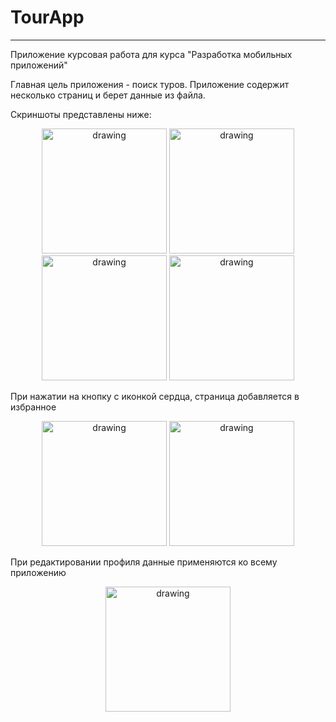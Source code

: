 # TourApp
___
Приложение курсовая работа для курса "Разработка мобильных приложений"

Главная цель приложения - поиск туров. Приложение содержит несколько страниц и берет данные из файла.

Скриншоты представлены ниже:

<p align="center">
    <img src="https://sun9-2.userapi.com/impf/4AilzZeGSCiVC5vEIEAzDbwkL0c4_XmaKy0BrQ/uhMNhWxjZCY.jpg?size=1051x2160&quality=96&sign=469e2491632e1d0c744dbcd3ee4c6904&type=album" alt="drawing" width="200"/>
    <img src="https://sun9-25.userapi.com/impf/V-ngvlQ5GPvIDZH41Z8EZ-gFeQ78itSVwjtIwg/6RnL1kRpT2g.jpg?size=1051x2160&quality=96&sign=0840cc0f679ffa61608c56a022930573&type=album" alt="drawing" width="200"/>
    <img src="https://sun9-78.userapi.com/impf/-IC7meXqKB5X_BzQRu7JYLt-9Ka9SlQAHVynbw/Kn-GvN4jcnU.jpg?size=1051x2160&quality=96&sign=bd69bc03f3ca8fe3996ed267a18ac5aa&type=album" alt="drawing" width="200"/>
    <img src="https://sun9-85.userapi.com/impf/wWOCUuUe3hkkIPcHQv2wSixY2__JfcHG0CTR-g/VVviV0Tc7Mw.jpg?size=1051x2160&quality=96&sign=33d8afb148864daa9fb57e35e9f74b1b&type=album" alt="drawing" width="200"/>
    
</p>

При нажатии на кнопку с иконкой сердца, страница добавляется в избранное
<p align="center">
    <img src="https://sun9-82.userapi.com/impf/cbCCNobvlvkG6DwfY_OT2TMWJPCsKcILi11vYg/H8QNfXQC0dc.jpg?size=1051x2160&quality=96&sign=98ee51c47a389d061ccedf4722079fd1&type=album" alt="drawing" width="200"/>
    <img src="https://sun9-14.userapi.com/impf/nefJxyq02EvIP9MpdUW4Tms38_rqiunq9n7EZQ/tJcXr2Ar5sQ.jpg?size=1051x2160&quality=96&sign=0bfdc3ef735d77d11b41fce0f7c400b0&type=album" alt="drawing" width="200"/>
</p>

При редактировании профиля данные применяются ко всему приложению
<p align="center">
    <img src="https://sun9-26.userapi.com/impf/_S6iHrXJGAn6h4mR7crXfyJNB2fQcW9Hc130vg/eQN4AaE7D9U.jpg?size=1051x2160&quality=96&sign=9fd57383340cdeb6b3ee959dda1dc5b9&type=album" alt="drawing" width="200"/>
</p>